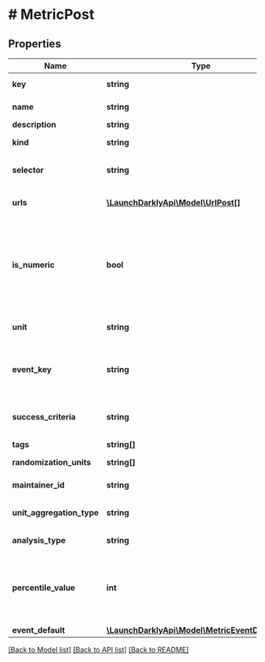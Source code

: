 # # MetricPost

## Properties

Name | Type | Description | Notes
------------ | ------------- | ------------- | -------------
**key** | **string** | A unique key to reference the metric |
**name** | **string** | A human-friendly name for the metric | [optional]
**description** | **string** | Description of the metric | [optional]
**kind** | **string** | The kind of event your metric will track |
**selector** | **string** | One or more CSS selectors. Required for click metrics only. | [optional]
**urls** | [**\LaunchDarklyApi\Model\UrlPost[]**](UrlPost.md) | One or more target URLs. Required for click and pageview metrics only. | [optional]
**is_numeric** | **bool** | Whether to track numeric changes in value against a baseline (&lt;code&gt;true&lt;/code&gt;) or to track a conversion when an end user takes an action (&lt;code&gt;false&lt;/code&gt;). Required for custom metrics only. | [optional]
**unit** | **string** | The unit of measure. Applicable for numeric custom metrics only. | [optional]
**event_key** | **string** | The event key to use in your code. Required for custom conversion/binary and custom numeric metrics only. | [optional]
**success_criteria** | **string** | Success criteria. Required for custom numeric metrics, optional for custom conversion metrics. | [optional]
**tags** | **string[]** | Tags for the metric | [optional]
**randomization_units** | **string[]** | An array of randomization units allowed for this metric | [optional]
**maintainer_id** | **string** | The ID of the member who maintains this metric | [optional]
**unit_aggregation_type** | **string** | The method by which multiple unit event values are aggregated | [optional]
**analysis_type** | **string** | The method for analyzing metric events | [optional]
**percentile_value** | **int** | The percentile for the analysis method. An integer denoting the target percentile between 0 and 100. Required when &lt;code&gt;analysisType&lt;/code&gt; is &lt;code&gt;percentile&lt;/code&gt;. | [optional]
**event_default** | [**\LaunchDarklyApi\Model\MetricEventDefaultRep**](MetricEventDefaultRep.md) |  | [optional]

[[Back to Model list]](../../README.md#models) [[Back to API list]](../../README.md#endpoints) [[Back to README]](../../README.md)
